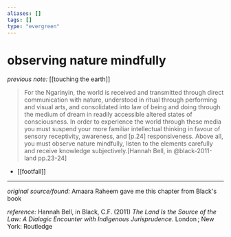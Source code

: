 ```yaml
---
aliases: []
tags: []
type: "evergreen"
---
```


# observing nature mindfully

_previous note:_ [[touching the earth]]

> For the Ngarinyin, the world is received and transmitted through direct communication with nature, understood in ritual through performing and visual arts, and consolidated into law of being and doing through the medium of dream in readily accessible altered states of consciousness. In order to experience the world through these media you must suspend your more familiar intellectual thinking in favour of sensory receptivity, awareness, and [p.24] responsiveness. Above all, you must observe nature mindfully, listen to the elements carefully and receive knowledge subjectively.[Hannah Bell, in @black-2011-land pp.23-24]


- [[footfall]]

---

_original source/found:_ Amaara Raheem gave me this chapter from Black's book

_reference:_ Hannah Bell, in Black, C.F. (2011) _The Land Is the Source of the Law: A Dialogic Encounter with Indigenous Jurisprudence_. London ; New York: Routledge



